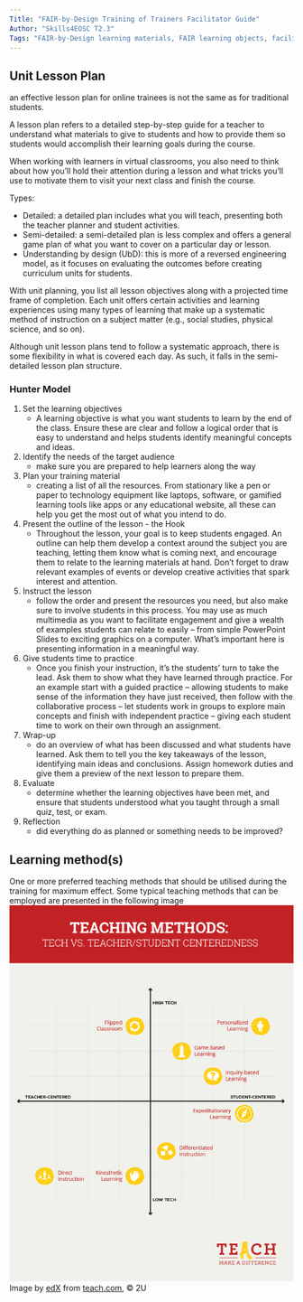```yaml
---
Title: "FAIR-by-Design Training of Trainers Facilitator Guide"
Author: "Skills4EOSC T2.3"
Tags: "FAIR-by-Design learning materials, FAIR learning objects, facilitator guide"
---
```



## Unit Lesson Plan

an effective lesson plan for online trainees is not the same as for traditional students.

A lesson plan refers to a detailed step-by-step guide for a teacher to understand what materials to give to students and how to provide them so students would accomplish their learning goals during the course.

When working with learners in virtual classrooms, you also need to think about how you’ll hold their attention during a lesson and what tricks you’ll use to motivate them to visit your next class and finish the course.

Types:
- Detailed: a detailed plan includes what you will teach, presenting both the teacher planner and student activities.
- Semi-detailed: a semi-detailed plan is less complex and offers a general game plan of what you want to cover on a particular day or lesson.
- Understanding by design (UbD): this is more of a reversed engineering model, as it focuses on evaluating the outcomes before creating curriculum units for students.

With unit planning, you list all lesson objectives along with a projected time frame of completion. Each unit offers certain activities and learning experiences using many types of learning that make up a systematic method of instruction on a subject matter (e.g., social studies, physical science, and so on).

Although unit lesson plans tend to follow a systematic approach, there is some flexibility in what is covered each day. As such, it falls in the semi-detailed lesson plan structure.

### Hunter Model
1. Set the learning objectives
    - A learning objective is what you want students to learn by the end of the class. Ensure these are clear and follow a logical order that is easy to understand and helps students identify meaningful concepts and ideas.
2. Identify the needs of the target audience
    - make sure you are prepared to help learners along the way
3. Plan your training material
    - creating a list of all the resources. From stationary like a pen or paper to technology equipment like laptops, software, or gamified learning tools like apps or any educational website, all these can help you get the most out of what you intend to do.
4. Present the outline of the lesson - the Hook
    - Throughout the lesson, your goal is to keep students engaged. An outline can help them develop a context around the subject you are teaching, letting them know what is coming next, and encourage them to relate to the learning materials at hand. Don’t forget to draw relevant examples of events or develop creative activities that spark interest and attention.
5. Instruct the lesson
    - follow the order and present the resources you need, but also make sure to involve students in this process. You may use as much multimedia as you want to facilitate engagement and give a wealth of examples students can relate to easily – from simple PowerPoint Slides to exciting graphics on a computer. What’s important here is presenting information in a meaningful way.
6. Give students time to practice
    - Once you finish your instruction, it’s the students’ turn to take the lead. Ask them to show what they have learned through practice. For an example start with a guided practice – allowing students to make sense of the information they have just received, then follow with the collaborative process – let students work in groups to explore main concepts and finish with independent practice – giving each student time to work on their own through an assignment.
7. Wrap-up
    - do an overview of what has been discussed and what students have learned. Ask them to tell you the key takeaways of the lesson, identifying main ideas and conclusions. Assign homework duties and give them a preview of the next lesson to prepare them.
8. Evaluate
    - determine whether the learning objectives have been met, and ensure that students understood what you taught through a small quiz, test, or exam.
9. Reflection
    - did everything do as planned or something needs to be improved?

## Learning method(s)
One or more preferred teaching methods that should be utilised during the training for maximum effect.
Some typical teaching methods that can be employed are presented in the following image
![teaching methods comparison based on level od technology involved (low to high) and type of centeredness (teacher vs student)](attachments/2u-teach-teaching-styles-v4_2.png)
Image by [edX](https://www.edx.org) from [teach.com](https://teach.com/what/teachers-know/teaching-methods/), &copy; 2U
